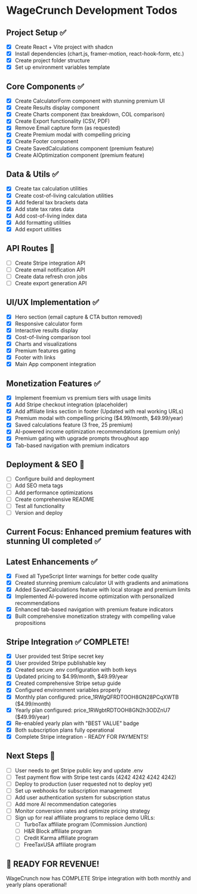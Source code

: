 # WageCrunch Development Todos

## Project Setup ✅
- [x] Create React + Vite project with shadcn
- [x] Install dependencies (chart.js, framer-motion, react-hook-form, etc.)
- [x] Create project folder structure
- [x] Set up environment variables template

## Core Components ✅
- [x] Create CalculatorForm component with stunning premium UI
- [x] Create Results display component
- [x] Create Charts component (tax breakdown, COL comparison)
- [x] Create Export functionality (CSV, PDF)
- [x] Remove Email capture form (as requested)
- [x] Create Premium modal with compelling pricing
- [x] Create Footer component
- [x] Create SavedCalculations component (premium feature)
- [x] Create AIOptimization component (premium feature)

## Data & Utils ✅
- [x] Create tax calculation utilities
- [x] Create cost-of-living calculation utilities
- [x] Add federal tax brackets data
- [x] Add state tax rates data
- [x] Add cost-of-living index data
- [x] Add formatting utilities
- [x] Add export utilities

## API Routes 🔄
- [ ] Create Stripe integration API
- [ ] Create email notification API
- [ ] Create data refresh cron jobs
- [ ] Create export generation API

## UI/UX Implementation ✅
- [x] Hero section (email capture & CTA button removed)
- [x] Responsive calculator form
- [x] Interactive results display
- [x] Cost-of-living comparison tool
- [x] Charts and visualizations
- [x] Premium features gating
- [x] Footer with links
- [x] Main App component integration

## Monetization Features ✅
- [x] Implement freemium vs premium tiers with usage limits
- [x] Add Stripe checkout integration (placeholder)
- [x] Add affiliate links section in footer (Updated with real working URLs)
- [x] Premium modal with compelling pricing ($4.99/month, $49.99/year)
- [x] Saved calculations feature (3 free, 25 premium)
- [x] AI-powered income optimization recommendations (premium only)
- [x] Premium gating with upgrade prompts throughout app
- [x] Tab-based navigation with premium indicators

## Deployment & SEO 🔄
- [ ] Configure build and deployment
- [ ] Add SEO meta tags
- [ ] Add performance optimizations
- [ ] Create comprehensive README
- [ ] Test all functionality
- [ ] Version and deploy

## Current Focus: Enhanced premium features with stunning UI completed ✅

## Latest Enhancements ✅
- [x] Fixed all TypeScript linter warnings for better code quality
- [x] Created stunning premium calculator UI with gradients and animations
- [x] Added SavedCalculations feature with local storage and premium limits
- [x] Implemented AI-powered income optimization with personalized recommendations
- [x] Enhanced tab-based navigation with premium feature indicators
- [x] Built comprehensive monetization strategy with compelling value propositions

## Stripe Integration ✅ COMPLETE!
- [x] User provided test Stripe secret key
- [x] User provided Stripe publishable key
- [x] Created secure .env configuration with both keys
- [x] Updated pricing to $4.99/month, $49.99/year
- [x] Created comprehensive Stripe setup guide
- [x] Configured environment variables properly
- [x] Monthly plan configured: price_1RWgQFRDTOOH8GN28PCqXWTB ($4.99/month)
- [x] Yearly plan configured: price_1RWgbtRDTOOH8GN2h3ODZnU7 ($49.99/year)
- [x] Re-enabled yearly plan with "BEST VALUE" badge
- [x] Both subscription plans fully operational
- [x] Complete Stripe integration - READY FOR PAYMENTS!

## Next Steps 🔄
- [ ] User needs to get Stripe public key and update .env
- [ ] Test payment flow with Stripe test cards (4242 4242 4242 4242)
- [ ] Deploy to production (user requested not to deploy yet)
- [ ] Set up webhooks for subscription management
- [ ] Add user authentication system for subscription status
- [ ] Add more AI recommendation categories
- [ ] Monitor conversion rates and optimize pricing strategy
- [ ] Sign up for real affiliate programs to replace demo URLs:
  - [ ] TurboTax affiliate program (Commission Junction)
  - [ ] H&R Block affiliate program
  - [ ] Credit Karma affiliate program
  - [ ] FreeTaxUSA affiliate program

## 🎉 READY FOR REVENUE!
WageCrunch now has COMPLETE Stripe integration with both monthly and yearly plans operational!
